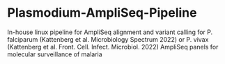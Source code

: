 # Plasmodium-AmpliSeq-Pipeline
In-house linux pipeline for AmpliSeq alignment and variant calling for P. falciparum (Kattenberg et al. Microbiology Spectrum 2022) or P. vivax (Kattenberg et al. Front. Cell. Infect. Microbiol. 2022) AmpliSeq panels for molecular surveillance of malaria
